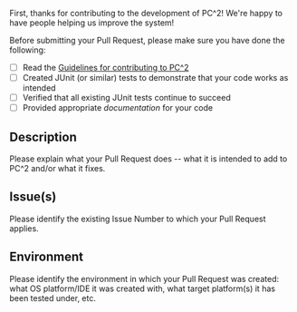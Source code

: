 First, thanks for contributing to the development of PC^2!  We're happy to have people helping us improve the system!

Before submitting your Pull Request, please make sure you have done the following:

- [ ] Read the [Guidelines for contributing to PC^2](../CONTRIBUTING.MD)
- [ ] Created JUnit (or similar) tests to demonstrate that your code works as intended
- [ ] Verified that all existing JUnit tests continue to succeed
- [ ] Provided appropriate *documentation* for your code

## Description
Please explain what your Pull Request does -- what it is intended to add to PC^2 and/or what it fixes.

## Issue(s)
Please identify the existing Issue Number to which your Pull Request applies.

## Environment
Please identify the environment in which your Pull Request was created:  what OS platform/IDE it was created with, what target platform(s) it has been tested under, etc.